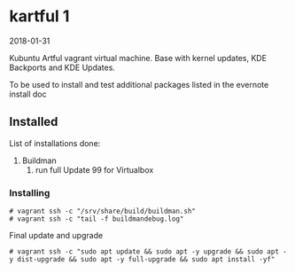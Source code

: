 # kartful 1

2018-01-31

Kubuntu Artful vagrant virtual machine.
Base with kernel updates, KDE Backports and KDE Updates.

To be used to install and test additional packages listed in the evernote install doc

## Installed

List of installations done:
1. Buildman
   1. run full Update 99 for Virtualbox

### Installing

```
# vagrant ssh -c "/srv/share/build/buildman.sh"
# vagrant ssh -c "tail -f buildmandebug.log"
```
Final update and upgrade
```
# vagrant ssh -c "sudo apt update && sudo apt -y upgrade && sudo apt -y dist-upgrade && sudo apt -y full-upgrade && sudo apt install -yf"
```

